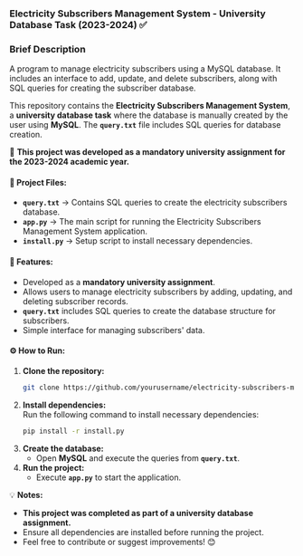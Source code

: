 ### **Electricity Subscribers Management System - University Database Task (2023-2024) ✅**

### **Brief Description**  
A program to manage electricity subscribers using a MySQL database. It includes an interface to add, update, and delete subscribers, along with SQL queries for creating the subscriber database.

This repository contains the **Electricity Subscribers Management System**, a **university database task** where the database is manually created by the user using **MySQL**. The **`query.txt`** file includes SQL queries for database creation.

📌 **This project was developed as a mandatory university assignment for the 2023-2024 academic year.**

#### **📂 Project Files:**  
- **`query.txt`** → Contains SQL queries to create the electricity subscribers database.  
- **`app.py`** → The main script for running the Electricity Subscribers Management System application.  
- **`install.py`** → Setup script to install necessary dependencies.

#### **🚀 Features:**  
- Developed as a **mandatory university assignment**.  
- Allows users to manage electricity subscribers by adding, updating, and deleting subscriber records.  
- **`query.txt`** includes SQL queries to create the database structure for subscribers.  
- Simple interface for managing subscribers' data.

#### **⚙️ How to Run:**  
1. **Clone the repository:**  
   ```bash
   git clone https://github.com/yourusername/electricity-subscribers-management-system.git
   ```  
2. **Install dependencies:**  
   Run the following command to install necessary dependencies:  
   ```bash
   pip install -r install.py
   ```  
3. **Create the database:**  
   - Open **MySQL** and execute the queries from **`query.txt`**.  
4. **Run the project:**  
   - Execute **`app.py`** to start the application.  

💡 **Notes:**  
- **This project was completed as part of a university database assignment.**  
- Ensure all dependencies are installed before running the project.  
- Feel free to contribute or suggest improvements! 😊
